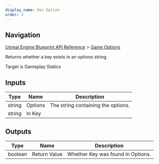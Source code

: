 ```yaml
---
display_name: Has Option
order: 3
---
```

## Navigation

[Unreal Engine Blueprint API Reference](https://dev.epicgames.com/documentation/en-us/unreal-engine/BlueprintAPI) > [Game Options](https://dev.epicgames.com/documentation/en-us/unreal-engine/BlueprintAPI/GameOptions)

Returns whether a key exists in an options string.

Target is Gameplay Statics

## Inputs

| Type | Name | Description |
| --- | --- | --- |
| string | Options | The string containing the options. |
| string | In Key |  |

## Outputs

| Type | Name | Description |
| --- | --- | --- |
| boolean | Return Value | Whether Key was found in Options. |
